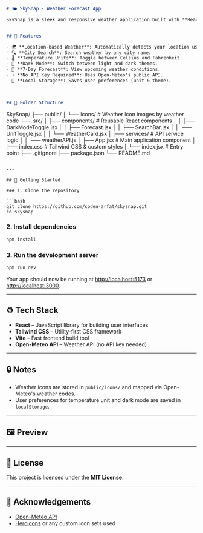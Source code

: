 
```markdown
# 🌤️ SkySnap - Weather Forecast App

SkySnap is a sleek and responsive weather application built with **React** and **Tailwind CSS**. It uses the free [Open-Meteo API](https://open-meteo.com/) (no API key required) to fetch current weather data and a 7-day forecast based on the user’s location or search query.


## 📸 Features

- 🌍 **Location-based Weather**: Automatically detects your location using geolocation.
- 🔍 **City Search**: Search weather by any city name.
- 🌡️ **Temperature Units**: Toggle between Celsius and Fahrenheit.
- 🌙 **Dark Mode**: Switch between light and dark themes.
- 📆 **7-Day Forecast**: View upcoming weather conditions.
- ⚡ **No API Key Required**: Uses Open-Meteo's public API.
- 💾 **Local Storage**: Saves user preferences (unit & theme).

---

## 📁 Folder Structure

```
SkySnap/
├── public/
│   └── icons/                    # Weather icon images by weather code
├── src/
│   ├── components/               # Reusable React components
│   │   ├── DarkModeToggle.jsx
│   │   ├── Forecast.jsx
│   │   ├── SearchBar.jsx
│   │   ├── UnitToggle.jsx
│   │   └── WeatherCard.jsx
│   ├── services/                 # API service logic
│   │   └── weatherAPI.js
│   ├── App.jsx                   # Main application component
│   ├── index.css                 # Tailwind CSS & custom styles
│   └── index.jsx                 # Entry point
├── .gitignore
├── package.json
└── README.md
```

---

## 🚀 Getting Started

### 1. Clone the repository

```bash
git clone https://github.com/coden-arfat/skysnap.git
cd skysnap
```

### 2. Install dependencies

```bash
npm install
```

### 3. Run the development server

```bash
npm run dev
```

Your app should now be running at [http://localhost:5173](http://localhost:5173) or [http://localhost:3000](http://localhost:3000).

---

## ⚙️ Tech Stack

- **React** – JavaScript library for building user interfaces
- **Tailwind CSS** – Utility-first CSS framework
- **Vite** – Fast frontend build tool
- **Open-Meteo API** – Weather API (no API key needed)

---

## 🔒 Notes

- Weather icons are stored in `public/icons/` and mapped via Open-Meteo's weather codes.
- User preferences for temperature unit and dark mode are saved in `localStorage`.

---

## 🖼️ Preview

>

---

## 📜 License

This project is licensed under the **MIT License**.

---

## 🙌 Acknowledgements

- [Open-Meteo API](https://open-meteo.com/)
- [Heroicons](https://heroicons.com/) or any custom icon sets used
```

